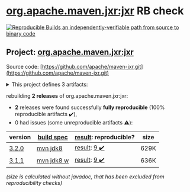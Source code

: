 [org.apache.maven.jxr:jxr](https://search.maven.org/artifact/org.apache.maven.jxr/jxr/) RB check
=======

[![Reproducible Builds](https://reproducible-builds.org/images/logos/rb.svg) an independently-verifiable path from source to binary code](https://reproducible-builds.org/)

## Project: [org.apache.maven.jxr:jxr](https://search.maven.org/artifact/org.apache.maven.jxr/jxr/)

Source code: [https://github.com/apache/maven-jxr.git](https://github.com/apache/maven-jxr.git)

<details><summary>This project defines 3 artifacts:</summary>

* [org.apache.maven.jxr:jxr](https://search.maven.org/artifact/org.apache.maven.jxr/jxr/)
* [org.apache.maven.plugins:maven-jxr-plugin](https://search.maven.org/artifact/org.apache.maven.plugins/maven-jxr-plugin/)
* [org.apache.maven:maven-jxr](https://search.maven.org/artifact/org.apache.maven/maven-jxr/)
</details>

rebuilding **2 releases** of org.apache.maven.jxr:jxr:
- **2** releases were found successfully **fully reproducible** (100% reproducible artifacts :heavy_check_mark:),
- 0 had issues (some unreproducible artifacts :warning:):

| version | [build spec](/BUILDSPEC.md) | [result](https://reproducible-builds.org/docs/jvm/): reproducible? | size |
| -- | --------- | ------ | -- |
| [3.2.0](https://search.maven.org/artifact/org.apache.maven.jxr/jxr/3.2.0/pom) | [mvn jdk8](jxr-3.2.0.buildspec) | [result](jxr-3.2.0.buildinfo): [9 :heavy_check_mark: ](jxr-3.2.0.buildcompare) | 629K |
| [3.1.1](https://search.maven.org/artifact/org.apache.maven.jxr/jxr/3.1.1/pom) | [mvn jdk8 w](jxr-3.1.1.buildspec) | [result](jxr-3.1.1.buildinfo): [9 :heavy_check_mark: ](jxr-3.1.1.buildcompare) | 636K |

<i>(size is calculated without javadoc, that has been excluded from reproducibility checks)</i>
